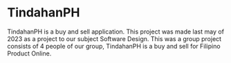# TindahanPH
TindahanPH is a buy and sell application. This project was made last may of 2023 as a project to our subject Software Design. This was a group project consists of 4 people of our group, TindahanPH is a buy and sell for Filipino Product Online. 
